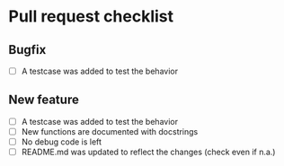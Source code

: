 # Pull request checklist

## Bugfix

- [ ] A testcase was added to test the behavior

## New feature

- [ ] A testcase was added to test the behavior
- [ ] New functions are documented with docstrings
- [ ] No debug code is left
- [ ] README.md was updated to reflect the changes (check even if n.a.)
